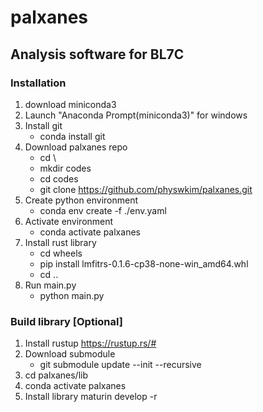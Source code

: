 # palxanes
## Analysis software for BL7C

### Installation
1) download miniconda3
2) Launch "Anaconda Prompt(miniconda3)" for windows
3) Install git
    - conda install git
4) Download palxanes repo
    - cd \
    - mkdir codes
    - cd codes
    - git clone https://github.com/physwkim/palxanes.git
5) Create python environment
    - conda env create -f ./env.yaml
6) Activate environment
    - conda activate palxanes
6) Install rust library
    - cd wheels
    - pip install lmfitrs-0.1.6-cp38-none-win_amd64.whl
    - cd ..
11) Run main.py
    - python main.py

### Build library [Optional]
1) Install rustup
    https://rustup.rs/#
2) Download submodule
    - git submodule update --init --recursive
3) cd palxanes/lib
4) conda activate palxanes
5) Install library
    maturin develop -r
